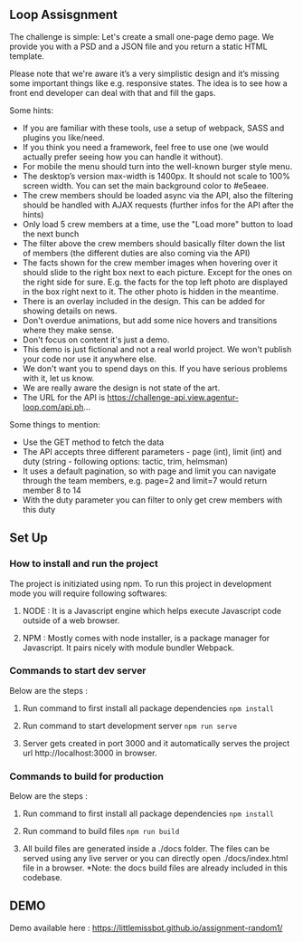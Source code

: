 ## Loop Assisgnment
The challenge is simple: Let's create a small one-page demo page. We provide you with a PSD and a JSON file and you return a static HTML template.

Please note that we're aware it’s a very simplistic design and it’s missing some important things like e.g. responsive states. The idea is to see how a front end developer can deal with that and fill the gaps.

Some hints:
- If you are familiar with these tools, use a setup of webpack, SASS and plugins you like/need.
- If you think you need a framework, feel free to use one (we would actually prefer seeing how you can handle it without).
- For mobile the menu should turn into the well-known burger style menu.
- The desktop’s version max-width is 1400px. It should not scale to 100% screen width. You can set the main background color to #e5eaee.
- The crew members should be loaded async via the API, also the filtering should be handled with AJAX requests (further infos for the API after the hints)
- Only load 5 crew members at a time, use the "Load more" button to load the next bunch
- The filter above the crew members should basically filter down the list of members (the different duties are also coming via the API)
- The facts shown for the crew member images when hovering over it should slide to the right box next to each picture. Except for the ones on the right side for sure. E.g. the facts for the top left photo are displayed in the box right next to it. The other photo is hidden in the meantime.
- There is an overlay included in the design. This can be added for showing details on news.
- Don't overdue animations, but add some nice hovers and transitions where they make sense.
- Don't focus on content it's just a demo.
- This demo is just fictional and not a real world project. We won't publish your code nor use it anywhere else.
- We don't want you to spend days on this. If you have serious problems with it, let us know.
- We are really aware the design is not state of the art.
- The URL for the API is https://challenge-api.view.agentur-loop.com/api.ph...

Some things to mention:
- Use the GET method to fetch the data​
- The API accepts three different parameters - page (int), limit (int) and duty (string - following options: tactic, trim, helmsman)
- It uses a default pagination, so with page and limit you can navigate through the team members, e.g. page=2 and limit=7 would return member 8 to 14​
- With the duty parameter you can filter to only get crew members with this duty​​

## Set Up

### How to install and run the project
The project is initiziated using npm. To run this project in development mode you will require following softwares:
1. NODE : It is a Javascript engine which helps execute Javascript code outside of a web browser.

2. NPM : Mostly comes with node installer, is a package manager for Javascript. It pairs nicely with module bundler Webpack.

### Commands to start dev server
Below are the steps :
1. Run command to first install all package dependencies
```npm install```

2. Run command to start development server
```npm run serve```

3. Server gets created in port 3000 and it automatically serves the project url http://localhost:3000 in browser.

### Commands to build for production
Below are the steps :
1. Run command to first install all package dependencies
```npm install```

2. Run command to build files
```npm run build```

3. All build files are generated inside a ./docs folder. The files can be served using any live server or you can directly open ./docs/index.html file in a browser. \*Note: the docs build files are already included in this codebase.

## DEMO

Demo available here : https://littlemissbot.github.io/assignment-random1/